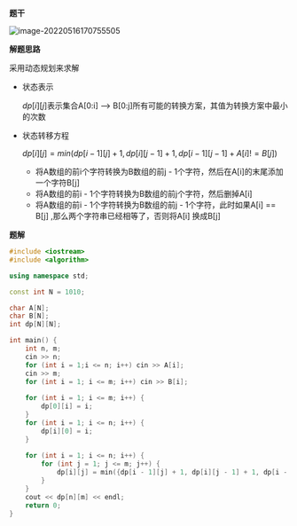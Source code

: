 **题干**

![image-20220516170755505](https://cdn.jsdelivr.net/gh/liver0377/images@main/img/image-20220516170755505.png)





**解题思路**

采用动态规划来求解

- 状态表示

  $dp[i][j]$表示集合A[0:i] --> B[0:j]所有可能的转换方案，其值为转换方案中最小的次数

- 状态转移方程

  $dp[i][j] = min(dp[i - 1][j] + 1, dp[i][j - 1] + 1, dp[i - 1][j - 1] + A[i] != B[j])$
  
  - 将A数组的前i个字符转换为B数组的前j -  1个字符，然后在A[i]的末尾添加一个字符B[j]
  - 将A数组的前i - 1个字符转换为B数组的前j个字符，然后删掉A[i]
  - 将A数组的前i - 1个字符转换为B数组的前j - 1个字符，此时如果A[i] == B[j] ,那么两个字符串已经相等了，否则将A[i] 换成B[j]



**题解**

```cpp
#include <iostream>
#include <algorithm>

using namespace std;

const int N = 1010;

char A[N];
char B[N];
int dp[N][N];

int main() {
    int n, m;
    cin >> n;
    for (int i = 1;i <= n; i++) cin >> A[i];
    cin >> m;
    for (int i = 1; i <= m; i++) cin >> B[i];
    
    for (int i = 1; i <= m; i++) {
        dp[0][i] = i;
    }
    for (int i = 1; i <= n; i++) {
        dp[i][0] = i;
    }
    
    for (int i = 1; i <= n; i++) {
        for (int j = 1; j <= m; j++) {
            dp[i][j] = min({dp[i - 1][j] + 1, dp[i][j - 1] + 1, dp[i - 1][j - 1] + static_cast<int>(A[i] != B[j])});
        }
    }
    cout << dp[n][m] << endl;
    return 0;
}
```

